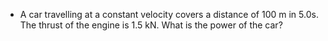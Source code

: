 - A car travelling at a constant velocity covers a distance of 100 m in 5.0s.  The thrust of the engine is 1.5 kN. What is the power of the car?

